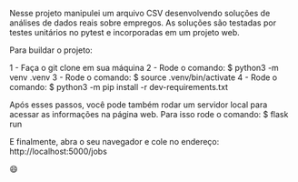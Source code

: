 Nesse projeto manipulei um arquivo CSV desenvolvendo soluções de análises de dados reais sobre empregos.
As soluções são testadas por testes unitários no pytest e incorporadas em um projeto web.

Para buildar o projeto:

1 - Faça o git clone em sua máquina
2 - Rode o comando: $ python3 -m venv .venv
3 - Rode o comando: $ source .venv/bin/activate
4 - Rode o comando: $ python3 -m pip install -r dev-requirements.txt

Após esses passos, você pode também rodar um servidor local para acessar as informações na página web.
Para isso rode o comando: $ flask run

E finalmente, abra o seu navegador e cole no endereço: http://localhost:5000/jobs

:smile:
